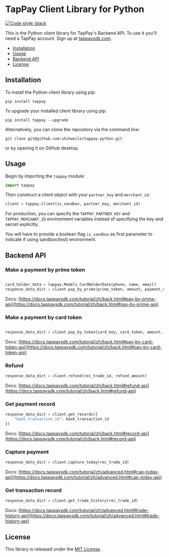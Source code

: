 TapPay Client Library for Python
===============================

[![Code style: black](https://img.shields.io/badge/code%20style-black-000000.svg)](https://github.com/ambv/black)

This is the Python client library for TapPay's Backend API. To use it you'll
need a TapPay account. Sign up at [tappaysdk.com][signup].

* [Installation](#installation)
* [Usage](#usage)
* [Backend API](#backend-api)
* [License](#license)


Installation
------------

To install the Python client library using pip:

    pip install tappay

To upgrade your installed client library using pip:

    pip install tappay --upgrade

Alternatively, you can clone the repository via the command line:

    git clone git@github.com:shihweilo/tappay-python.git

or by opening it on GitHub desktop.


Usage
-----

Begin by importing the `tappay` module:

```python
import tappay
```

Then construct a client object with your `partner_key` and `merchant_id`:

```python
client = tappay.Client(is_sandbox, partner_key, merchant_id)
```

For production, you can specify the `TAPPAY_PARTNER_KEY` and `TAPPAY_MERCHANT_ID`
environment variables instead of specifying the key and secret explicitly.

You will have to provide a boolean flag `is_sandbox` as first parameter 
to indicate if using sandbox(test) environment.


## Backend API

### Make a payment by prime token

```python

card_holder_data = tappay.Models.CardHolderData(phone, name, email)
response_data_dict = client.pay_by_prime(prime_token, amount, payment_details, card_holder_data)
```

Docs: [https://docs.tappaysdk.com/tutorial/zh/back.html#pay-by-prime-api](https://docs.tappaysdk.com/tutorial/zh/back.html#pay-by-prime-api)

### Make a payment by card token

```python

response_data_dict = client.pay_by_token(card_key, card_token, amount, payment_details)
```

Docs: [https://docs.tappaysdk.com/tutorial/zh/back.html#pay-by-card-token-api](https://docs.tappaysdk.com/tutorial/zh/back.html#pay-by-card-token-api)

### Refund

```python
response_data_dict = client.refund(rec_trade_id, refund_amount)
```

Docs: [https://docs.tappaysdk.com/tutorial/zh/back.html#refund-api](https://docs.tappaysdk.com/tutorial/zh/back.html#refund-api)

### Get payment record

```python
response_data_dict = client.get_records({
    "bank_transaction_id": bank_transaction_id
})
```

Docs: [https://docs.tappaysdk.com/tutorial/zh/back.html#record-api](https://docs.tappaysdk.com/tutorial/zh/back.html#record-api)

### Capture payment

```python
response_data_dict = client.capture_today(rec_trade_id)
```

Docs: [https://docs.tappaysdk.com/tutorial/zh/advanced.html#cap-today-api](https://docs.tappaysdk.com/tutorial/zh/advanced.html#cap-today-api)

### Get transaction record

```python
response_data_dict = client.get_trade_history(rec_trade_id)
```

Docs: [https://docs.tappaysdk.com/tutorial/zh/advanced.html#trade-history-api](https://docs.tappaysdk.com/tutorial/zh/advanced.html#trade-history-api)


License
-------

This library is released under the [MIT License][license].

[signup]: https://www.tappaysdk.com
[license]: LICENSE.txt
